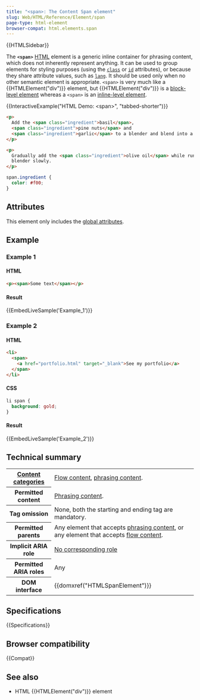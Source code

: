 ```yaml
---
title: "<span>: The Content Span element"
slug: Web/HTML/Reference/Element/span
page-type: html-element
browser-compat: html.elements.span
---
```


{{HTMLSidebar}}

The **`<span>`** [HTML](/en-US/docs/Web/HTML) element is a generic inline container for phrasing content, which does not inherently represent anything. It can be used to group elements for styling purposes (using the [`class`](/en-US/docs/Web/HTML/Global_attributes/class) or [`id`](/en-US/docs/Web/HTML/Global_attributes/id) attributes), or because they share attribute values, such as [`lang`](/en-US/docs/Web/HTML/Global_attributes/lang). It should be used only when no other semantic element is appropriate. `<span>` is very much like a {{HTMLElement("div")}} element, but {{HTMLElement("div")}} is a [block-level element](/en-US/docs/Glossary/Block-level_content) whereas a `<span>` is an [inline-level element](/en-US/docs/Glossary/Inline-level_content).

{{InteractiveExample("HTML Demo: &lt;span&gt;", "tabbed-shorter")}}

```html interactive-example
<p>
  Add the <span class="ingredient">basil</span>,
  <span class="ingredient">pine nuts</span> and
  <span class="ingredient">garlic</span> to a blender and blend into a paste.
</p>

<p>
  Gradually add the <span class="ingredient">olive oil</span> while running the
  blender slowly.
</p>
```

```css interactive-example
span.ingredient {
  color: #f00;
}
```

## Attributes

This element only includes the [global attributes](/en-US/docs/Web/HTML/Global_attributes).

## Example

### Example 1

#### HTML

```html
<p><span>Some text</span></p>
```

#### Result

{{EmbedLiveSample('Example_1')}}

### Example 2

#### HTML

```html
<li>
  <span>
    <a href="portfolio.html" target="_blank">See my portfolio</a>
  </span>
</li>
```

#### CSS

```css
li span {
  background: gold;
}
```

#### Result

{{EmbedLiveSample('Example_2')}}

## Technical summary

<table class="properties">
  <tbody>
    <tr>
      <th scope="row">
        <a href="/en-US/docs/Web/HTML/Content_categories"
          >Content categories</a
        >
      </th>
      <td>
        <a href="/en-US/docs/Web/HTML/Content_categories#flow_content"
          >Flow content</a
        >,
        <a href="/en-US/docs/Web/HTML/Content_categories#phrasing_content"
          >phrasing content</a
        >.
      </td>
    </tr>
    <tr>
      <th scope="row">Permitted content</th>
      <td>
        <a href="/en-US/docs/Web/HTML/Content_categories#phrasing_content"
          >Phrasing content</a
        >.
      </td>
    </tr>
    <tr>
      <th scope="row">Tag omission</th>
      <td>None, both the starting and ending tag are mandatory.</td>
    </tr>
    <tr>
      <th scope="row">Permitted parents</th>
      <td>
        Any element that accepts
        <a href="/en-US/docs/Web/HTML/Content_categories#phrasing_content"
          >phrasing content</a
        >, or any element that accepts
        <a href="/en-US/docs/Web/HTML/Content_categories#flow_content"
          >flow content</a
        >.
      </td>
    </tr>
    <tr>
      <th scope="row">Implicit ARIA role</th>
      <td>
        <a href="https://www.w3.org/TR/html-aria/#dfn-no-corresponding-role"
          >No corresponding role</a
        >
      </td>
    </tr>
    <tr>
      <th scope="row">Permitted ARIA roles</th>
      <td>Any</td>
    </tr>
    <tr>
      <th scope="row">DOM interface</th>
      <td>
        {{domxref("HTMLSpanElement")}}
      </td>
    </tr>
  </tbody>
</table>

## Specifications

{{Specifications}}

## Browser compatibility

{{Compat}}

## See also

- HTML {{HTMLElement("div")}} element
